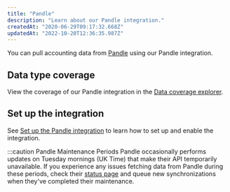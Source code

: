 ```yaml
---
title: "Pandle"
description: "Learn about our Pandle integration."
createdAt: "2020-06-29T09:17:32.668Z"
updatedAt: "2022-10-20T12:36:35.987Z"
---
```


You can pull accounting data from <a className="external" href="http://www.pandle.com">Pandle</a> using our Pandle integration.

## Data type coverage

View the coverage of our Pandle integration in the <a className="external" href="https://knowledge.codat.io/supported-features/accounting?view=tab-by-integration&integrationKey=vjms" target="_blank">Data coverage explorer</a>.

## Set up the integration

See [Set up the Pandle integration](/integrations/accounting/pandle/accounting-pandle-setup) to learn how to set up and enable the integration.

:::caution Pandle Maintenance Periods
Pandle occasionally performs updates on Tuesday mornings (UK Time) that make their API temporarily unavailable. If you experience any issues fetching data from Pandle during these periods, check their [status page](http://status.pandle.com/) and queue new synchronizations when they've completed their maintenance.
